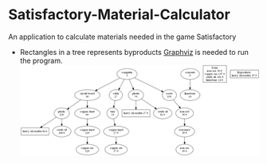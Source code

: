 # Satisfactory-Material-Calculator
An application to calculate materials needed in the game Satisfactory
* Rectangles in a tree represents byproducts
[Graphviz](https://graphviz.org/) is needed to run the program.
![](template.png)
